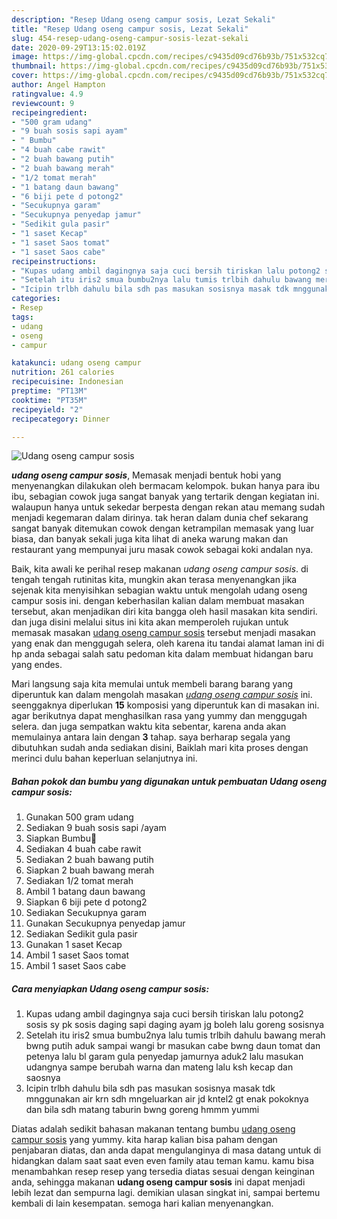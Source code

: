```yaml
---
description: "Resep Udang oseng campur sosis, Lezat Sekali"
title: "Resep Udang oseng campur sosis, Lezat Sekali"
slug: 454-resep-udang-oseng-campur-sosis-lezat-sekali
date: 2020-09-29T13:15:02.019Z
image: https://img-global.cpcdn.com/recipes/c9435d09cd76b93b/751x532cq70/udang-oseng-campur-sosis-foto-resep-utama.jpg
thumbnail: https://img-global.cpcdn.com/recipes/c9435d09cd76b93b/751x532cq70/udang-oseng-campur-sosis-foto-resep-utama.jpg
cover: https://img-global.cpcdn.com/recipes/c9435d09cd76b93b/751x532cq70/udang-oseng-campur-sosis-foto-resep-utama.jpg
author: Angel Hampton
ratingvalue: 4.9
reviewcount: 9
recipeingredient:
- "500 gram udang"
- "9 buah sosis sapi ayam"
- " Bumbu"
- "4 buah cabe rawit"
- "2 buah bawang putih"
- "2 buah bawang merah"
- "1/2 tomat merah"
- "1 batang daun bawang"
- "6 biji pete d potong2"
- "Secukupnya garam"
- "Secukupnya penyedap jamur"
- "Sedikit gula pasir"
- "1 saset Kecap"
- "1 saset Saos tomat"
- "1 saset Saos cabe"
recipeinstructions:
- "Kupas udang ambil dagingnya saja cuci bersih tiriskan lalu potong2 sosis sy pk sosis daging sapi daging ayam jg boleh lalu goreng sosisnya"
- "Setelah itu iris2 smua bumbu2nya lalu tumis trlbih dahulu bawang merah bwng putih aduk sampai wangi br masukan cabe bwng daun tomat dan petenya lalu bl garam gula penyedap jamurnya aduk2 lalu masukan udangnya sampe berubah warna dan mateng lalu ksh kecap dan saosnya"
- "Icipin trlbh dahulu bila sdh pas masukan sosisnya masak tdk mnggunakan air krn sdh mngeluarkan air jd kntel2 gt enak pokoknya dan bila sdh matang taburin bwng goreng hmmm yummi"
categories:
- Resep
tags:
- udang
- oseng
- campur

katakunci: udang oseng campur 
nutrition: 261 calories
recipecuisine: Indonesian
preptime: "PT13M"
cooktime: "PT35M"
recipeyield: "2"
recipecategory: Dinner

---
```



![Udang oseng campur sosis](https://img-global.cpcdn.com/recipes/c9435d09cd76b93b/751x532cq70/udang-oseng-campur-sosis-foto-resep-utama.jpg)

<b><i>udang oseng campur sosis</i></b>, Memasak menjadi bentuk hobi yang menyenangkan dilakukan oleh bermacam kelompok. bukan hanya para ibu ibu, sebagian cowok juga sangat banyak yang tertarik dengan kegiatan ini. walaupun hanya untuk sekedar berpesta dengan rekan atau memang sudah menjadi kegemaran dalam dirinya. tak heran dalam dunia chef sekarang sangat banyak ditemukan cowok dengan ketrampilan memasak yang luar biasa, dan banyak sekali juga kita lihat di aneka warung makan dan restaurant yang mempunyai juru masak cowok sebagai koki andalan nya.

Baik, kita awali ke perihal resep makanan <i>udang oseng campur sosis</i>. di tengah tengah rutinitas kita, mungkin akan terasa menyenangkan jika sejenak kita menyisihkan sebagian waktu untuk mengolah udang oseng campur sosis ini. dengan keberhasilan kalian dalam membuat masakan tersebut, akan menjadikan diri kita bangga oleh hasil masakan kita sendiri. dan juga disini melalui situs ini kita akan memperoleh rujukan untuk memasak masakan <u>udang oseng campur sosis</u> tersebut menjadi masakan yang enak dan menggugah selera, oleh karena itu tandai alamat laman ini di hp anda sebagai salah satu pedoman kita dalam membuat hidangan baru yang endes.




Mari langsung saja kita memulai untuk membeli barang barang yang diperuntuk kan dalam mengolah masakan <u><i>udang oseng campur sosis</i></u> ini. seenggaknya diperlukan <b>15</b> komposisi yang diperuntuk kan di masakan ini. agar berikutnya dapat menghasilkan rasa yang yummy dan menggugah selera. dan juga sempatkan waktu kita sebentar, karena anda akan memulainya antara lain dengan <b>3</b> tahap. saya berharap segala yang dibutuhkan sudah anda sediakan disini, Baiklah mari kita proses dengan merinci dulu bahan keperluan selanjutnya ini.

<!--inarticleads1-->

##### Bahan pokok dan bumbu yang digunakan untuk pembuatan Udang oseng campur sosis:

1. Gunakan 500 gram udang
1. Sediakan 9 buah sosis sapi /ayam
1. Siapkan  Bumbu🍑
1. Sediakan 4 buah cabe rawit
1. Sediakan 2 buah bawang putih
1. Siapkan 2 buah bawang merah
1. Sediakan 1/2 tomat merah
1. Ambil 1 batang daun bawang
1. Siapkan 6 biji pete d potong2
1. Sediakan Secukupnya garam
1. Gunakan Secukupnya penyedap jamur
1. Sediakan Sedikit gula pasir
1. Gunakan 1 saset Kecap
1. Ambil 1 saset Saos tomat
1. Ambil 1 saset Saos cabe




<!--inarticleads2-->

##### Cara menyiapkan Udang oseng campur sosis:

1. Kupas udang ambil dagingnya saja cuci bersih tiriskan lalu potong2 sosis sy pk sosis daging sapi daging ayam jg boleh lalu goreng sosisnya
1. Setelah itu iris2 smua bumbu2nya lalu tumis trlbih dahulu bawang merah bwng putih aduk sampai wangi br masukan cabe bwng daun tomat dan petenya lalu bl garam gula penyedap jamurnya aduk2 lalu masukan udangnya sampe berubah warna dan mateng lalu ksh kecap dan saosnya
1. Icipin trlbh dahulu bila sdh pas masukan sosisnya masak tdk mnggunakan air krn sdh mngeluarkan air jd kntel2 gt enak pokoknya dan bila sdh matang taburin bwng goreng hmmm yummi




Diatas adalah sedikit bahasan makanan tentang bumbu <u>udang oseng campur sosis</u> yang yummy. kita harap kalian bisa paham dengan penjabaran diatas, dan anda dapat mengulanginya di masa datang untuk di hidangkan dalam saat saat even even family atau teman kamu. kamu bisa menambahkan resep resep yang tersedia diatas sesuai dengan keinginan anda, sehingga makanan <b>udang oseng campur sosis</b> ini dapat menjadi lebih lezat dan sempurna lagi. demikian ulasan singkat ini, sampai bertemu kembali di lain kesempatan. semoga hari kalian menyenangkan.
